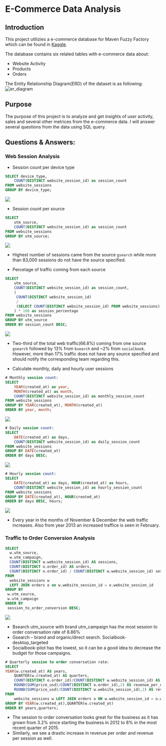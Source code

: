 # E-Commerce Data Analysis

## Introduction
This project utilizies a e-commerce database for Maven Fuzzy Factory which can be found in [Kaggle](https://www.kaggle.com/datasets/rubenman/maven-fuzzy-factory-dataset).

The database contains six related tables with e-commerce data about:
- Website Activity
- Products
- Orders

The Entity Relationship Diagram(ERD) of the dataset is as following:
![er_diagram](https://user-images.githubusercontent.com/52621350/236691332-adfb1457-77fc-4145-a4c0-8c89bde970cf.png)

## Purpose
The purpose of this project is to analyze and get insights of user activity, sales and several other metrices from the e-commerce data. I will answer several questions from the data using SQL query.

## Questions & Answers:

### Web Session Analysis

* Session count per device type
```sql
SELECT device_type,
	COUNT(DISTINCT website_session_id) as session_count
FROM website_sessions
GROUP BY device_type;
```
![](images/session_count_per_device_type.png)

* Session count per source
```sql
SELECT 
    utm_source,
    COUNT(DISTINCT website_session_id) as session_count
FROM website_sessions
GROUP BY utm_source;
```
![](images/session_count_per_source.png)
- Highest number of sessions came from the source `gsearch` while more than 83,000 sessions do not have the source specified.

* Percetage of traffic coming from each source
```sql
SELECT 
    utm_source,
    COUNT(DISTINCT website_session_id) as session_count,
    (
     COUNT(DISTINCT website_session_id) 
     / 
     (SELECT COUNT(DISTINCT website_session_id) FROM website_sessions)
    ) * 100 as session_percentage
FROM website_sessions
GROUP BY utm_source
ORDER BY session_count DESC;
```
![](images/session_percetage_per_source.png)
- Two-third of the total web traffic(66.8%) coming from one source `gsearch` followed by 13% from `bsearch` and ~2% from `socialbook`. However, more than 17% traffic does not have any source specified and should notify the corresponding team regarding this.


* Calculate monthly, daily and hourly user sessions
```sql
# Monthly session count:
SELECT 
    YEAR(created_at) as year, 
    MONTH(created_at) as month, 
    COUNT(DISTINCT website_session_id) as monthly_session_count
FROM website_sessions
GROUP BY YEAR(created_at), MONTH(created_at)
ORDER BY year, month;
```
![](images/monthly_session_count.png)
```sql
# Daily session count:
SELECT 
    DATE(created_at) as days, 
    COUNT(DISTINCT website_session_id) as daily_session_count
FROM website_sessions
GROUP BY DATE(created_at)
ORDER BY days DESC;
```
![](images/daily_session_count.png)
```sql
# Hourly session count:
SELECT 
    DATE(created_at) as days, HOUR(created_at) as hours,
    COUNT(DISTINCT website_session_id) as hourly_session_count
FROM website_sessions
GROUP BY DATE(created_at), HOUR(created_at)
ORDER BY days DESC, hours;
```
![](images/hourly_session_count.png)
- Every year in the months of November & December the web traffic increases. Also from year 2013 an increased traffice is seen in February.

### Traffic to Order Conversion Analysis
```sql
SELECT
  w.utm_source,
  w.utm_campaign,
  COUNT(DISTINCT w.website_session_id) AS sessions,
  COUNT(DISTINCT o.order_id) AS orders,
  COUNT(DISTINCT o.order_id) / COUNT(DISTINCT w.website_session_id) session_to_order_conversion
FROM
  website_sessions w
  LEFT JOIN orders o on w.website_session_id = o.website_session_id
GROUP BY
 w.utm_source,
 w.utm_campaign
ORDER BY
 session_to_order_conversion DESC;
 ```

![](images/session_to_order_conversion_rate.png)
- Bsearch utm_source with brand utm_campaign has the most session to order conversation rate of 8.86% 
- Gsearch – brand and organic/direct search. Socialbook-desktop_targeted 
- Socialbook-pilot has the lowest, so it can be a good idea to decrease the budget for those campaigns.

```sql
# Quarterly session to order conversation rate:
SELECT
YEAR(w.created_at) AS years,
    QUARTER(w.created_at) AS quarters,
    COUNT(DISTINCT o.order_id)/COUNT(DISTINCT w.website_session_id) AS session_to_order_conversion,
    ROUND(SUM(price_usd)/COUNT(DISTINCT o.order_id),2) AS revenue_per_order,
    ROUND(SUM(price_usd)/COUNT(DISTINCT w.website_session_id),2) AS revenue_per_session
FROM
    website_sessions w LEFT JOIN orders o ON w.website_session_id = o.website_session_id
GROUP BY YEAR(w.created_at),QUARTER(w.created_at)
ORDER BY years,quarters;
```
- The session to order conversation looks great for the business as it has grown from 3.2% since starting the business in 2012 to 8% in the most recent quarter of 2015. 
- Similarly, we see a drastic increase in revenue per order and revenue per session as well.

